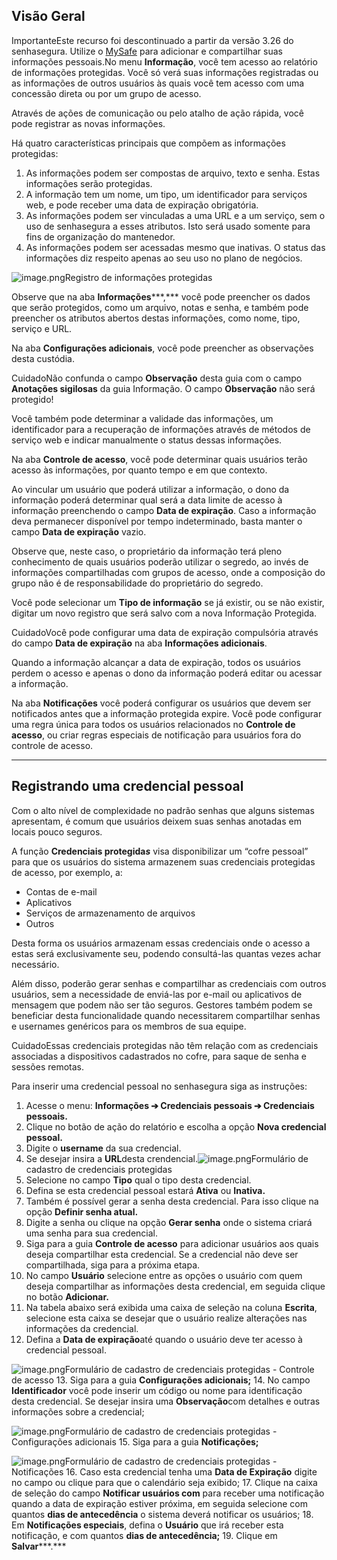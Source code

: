 ## Visão Geral

ImportanteEste recurso foi descontinuado a partir da versão 3\.26 do senhasegura. Utilize o [MySafe](/v3-32/docs/pt/mysafe) para adicionar e compartilhar suas informações pessoais.No menu **Informação**, você tem acesso ao relatório de informações protegidas. Você só verá suas informações registradas ou as informações de outros usuários às quais você tem acesso com uma concessão direta ou por um grupo de acesso.

Através de ações de comunicação ou pelo atalho de ação rápida, você pode registrar as novas informações.

Há quatro características principais que compõem as informações protegidas:

1. As informações podem ser compostas de arquivo, texto e senha. Estas informações serão protegidas.
2. A informação tem um nome, um tipo, um identificador para serviços web, e pode receber uma data de expiração obrigatória.
3. As informações podem ser vinculadas a uma URL e a um serviço, sem o uso de senhasegura a esses atributos. Isto será usado somente para fins de organização do mantenedor.
4. As informações podem ser acessadas mesmo que inativas. O status das informações diz respeito apenas ao seu uso no plano de negócios.

  


![image.png](https://cdn.document360.io/5a1d58df-64ce-42a2-8b23-688477d32f33/Images/Documentation/image%28392%29.png)Registro de informações protegidas  

Observe que na aba **Informações*****,*** você pode preencher os dados que serão protegidos, como um arquivo, notas e senha, e também pode preencher os atributos abertos destas informações, como nome, tipo, serviço e URL.

Na aba **Configurações adicionais**, você pode preencher as observações desta custódia.

CuidadoNão confunda o campo **Observação** desta guia com o campo **Anotações sigilosas** da guia Informação. O campo **Observação** não será protegido!

Você também pode determinar a validade das informações, um identificador para a recuperação de informações através de métodos de serviço web e indicar manualmente o status dessas informações.

Na aba **Controle de acesso**, você pode determinar quais usuários terão acesso às informações, por quanto tempo e em que contexto.

Ao vincular um usuário que poderá utilizar a informação, o dono da informação poderá determinar qual será a data limite de acesso à informação preenchendo o campo **Data de expiração**. Caso a informação deva permanecer disponível por tempo indeterminado, basta manter o campo **Data de expiração** vazio.

Observe que, neste caso, o proprietário da informação terá pleno conhecimento de quais usuários poderão utilizar o segredo, ao invés de informações compartilhadas com grupos de acesso, onde a composição do grupo não é de responsabilidade do proprietário do segredo.

Você pode selecionar um **Tipo de informação** se já existir, ou se não existir, digitar um novo registro que será salvo com a nova Informação Protegida.

CuidadoVocê pode configurar uma data de expiração compulsória através do campo **Data de expiração** na aba **Informações adicionais**.

Quando a informação alcançar a data de expiração, todos os usuários perdem o acesso e apenas o dono da informação poderá editar ou acessar a informação.

Na aba **Notificações** você poderá configurar os usuários que devem ser notificados antes que a informação protegida expire. Você pode configurar uma regra única para todos os usuários relacionados no **Controle de acesso**, ou criar regras especiais de notificação para usuários fora do controle de acesso.



---

## Registrando uma credencial pessoal

Com o alto nível de complexidade no padrão senhas que alguns sistemas apresentam, é comum que usuários deixem suas senhas anotadas em locais pouco seguros.

A função **Credenciais protegida*****s*** visa disponibilizar um “cofre pessoal” para que os usuários do sistema armazenem suas credenciais protegidas de acesso, por exemplo, a:

* Contas de e\-mail
* Aplicativos
* Serviços de armazenamento de arquivos
* Outros

Desta forma os usuários armazenam essas credenciais onde o acesso a estas será exclusivamente seu, podendo consultá\-las quantas vezes achar necessário.

Além disso, poderão gerar senhas e compartilhar as credenciais com outros usuários, sem a necessidade de enviá\-las por e\-mail ou aplicativos de mensagem que podem não ser tão seguros. Gestores também podem se beneficiar desta funcionalidade quando necessitarem compartilhar senhas e usernames genéricos para os membros de sua equipe.

CuidadoEssas credenciais protegidas não têm relação com as credenciais associadas a dispositivos cadastrados no cofre, para saque de senha e sessões remotas.

Para inserir uma credencial pessoal no senhasegura siga as instruções:

1. Acesse o menu: **Informações ➔ Credenciais pessoais ➔ Credenciais pessoais.**
2. Clique no botão de ação do relatório e escolha a opção **Nova credencial pessoal.**
3. Digite o **username** da sua credencial.
4. Se desejar insira a **URL**desta crendencial.![image.png](https://cdn.document360.io/5a1d58df-64ce-42a2-8b23-688477d32f33/Images/Documentation/image%28393%29.png)Formulário de cadastro de credenciais protegidas
5. Selecione no campo **Tipo** qual o tipo desta credencial.
6. Defina se esta credencial pessoal estará **Ativa** ou **Inativa.**
7. Também é possível gerar a senha desta credencial. Para isso clique na opção **Definir senha atual.**
8. Digite a senha ou clique na opção **Gerar senha** onde o sistema criará uma senha para sua credencial.
9. Siga para a guia **Controle de acesso** para adicionar usuários aos quais deseja compartilhar esta credencial. Se a credencial não deve ser compartilhada, siga para a próxima etapa.
10. No campo **Usuário** selecione entre as opções o usuário com quem deseja compartilhar as informações desta credencial, em seguida clique no botão **Adicionar.**
11. Na tabela abaixo será exibida uma caixa de seleção na coluna **Escrita**, selecione esta caixa se desejar que o usuário realize alterações nas informações da credencial.
12. Defina a **Data de expiração**até quando o usuário deve ter acesso à credencial pessoal.  


![image.png](https://cdn.document360.io/5a1d58df-64ce-42a2-8b23-688477d32f33/Images/Documentation/image%28394%29.png)Formulário de cadastro de credenciais protegidas \- Controle de acesso
13. Siga para a guia **Configurações adicionais;**
14. No campo **Identificador** você pode inserir um código ou nome para identificação desta credencial. Se desejar insira uma **Observação**com detalhes e outras informações sobre a credencial;  


![image.png](https://cdn.document360.io/5a1d58df-64ce-42a2-8b23-688477d32f33/Images/Documentation/image%28395%29.png)Formulário de cadastro de credenciais protegidas \- Configurações adicionais
15. Siga para a guia **Notificações;**  


![image.png](https://cdn.document360.io/5a1d58df-64ce-42a2-8b23-688477d32f33/Images/Documentation/image%28396%29.png)Formulário de cadastro de credenciais protegidas \- Notificações
16. Caso esta credencial tenha uma **Data de Expiração** digite no campo ou clique para que o calendário seja exibido;
17. Clique na caixa de seleção do campo **Notificar usuários com** para receber uma notificação quando a data de expiração estiver próxima, em seguida selecione com quantos **dias de antecedência** o sistema deverá notificar os usuários;
18. Em **Notificações especiais**, defina o **Usuário** que irá receber esta notificação, e com quantos **dias de antecedência;**
19. Clique em **Salvar*****.***
